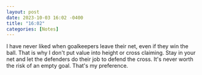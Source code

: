 ```yaml
---
layout: post
date: 2023-10-03 16:02 -0400
title: "16:02"
categories: [Notes]
---
```


I have never liked when goalkeepers leave their net, even if they win the ball. That is why I don't put value into height or cross claiming. Stay in your net and let the defenders do their job to defend the cross. It's never worth the risk of an empty goal. That's my preference.
